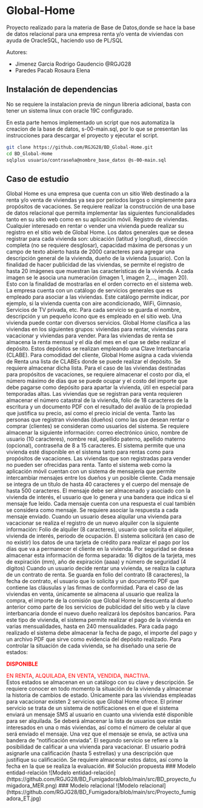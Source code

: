 # Global-Home
Proyecto realizado para la materia de Base de Datos,donde se hace la base de datos relacional para una empresa renta y/o venta de viviendas con ayuda de OracleSQL, haciendo uso de PL/SQL

Autores: 
- Jimenez Garcia Rodrigo Gaudencio @RGJG28
- Paredes Pacab Rosaura Elena 

## Instalación de dependencias
No se requiere la instalacion previa de ningun libreria adicional, basta con tener un sistema linux con oracle 19C configurado.

En esta parte hemos implementado un script que nos automatiza la creacion de la base de datos, s-00-main.sql, por lo que se presentan las instrucciones para descargar el proyecto y ejecutar el script.

```bash
git clone https://github.com/RGJG28/BD_Global-Home.git 
cd BD_Global-Home
sqlplus usuario/contraseña@nombre_base_datos @s-00-main.sql
```
## Caso de estudio
Global Home es una empresa que cuenta con un sitio Web destinado a la renta y/o venta
de viviendas ya sea por periodos largos o simplemente para propósitos de vacaciones. Se
requiere realizar la construcción de una base de datos relacional que permita
implementar las siguientes funcionalidades tanto en su sitio web como en su aplicación
móvil.
Registro de viviendas. Cualquier interesado en rentar o vender una vivienda puede realizar
su registro en el sitio web de Global Home. Los datos generales que se desea registrar para
cada vivienda son: ubicación (latitud y longitud), dirección completa (no se requiere
desglosar), capacidad máxima de personas y un campo de texto abierto hasta de 2000
caracteres para agregar una descripción general de la vivienda, dueño de la vivienda
(usuario).
Con la finalidad de hacer publicidad de las viviendas, se permite el registro de hasta 20
imágenes que muestran las características de la vivienda. A cada imagen se le asocia una
numeración (imagen 1, imagen 2,…, imagen 20). Esto con la finalidad de mostrarlas en el
orden correcto en el sistema web.
La empresa cuenta con un catálogo de servicios generales que es empleado para asociar a
las viviendas. Este catálogo permite indicar, por ejemplo, si la vivienda cuenta con aire
acondicionado, WiFi, Gimnasio, Servicios de TV privada, etc. Para cada servicio se guarda el
nombre, descripción y un pequeño ícono que es empleado en el sitio web. Una vivienda
puede contar con diversos servicios.
Global Home clasifica a las viviendas en los siguientes grupos: viviendas para rentar,
viviendas para vacacionar y viviendas para vender.
Para las viviendas de renta se almacena la renta mensual y el día del mes en el que se
debe realizar el depósito. Estos depósitos se realizan empleando una Clave Interbancaria
(CLABE). Para comodidad del cliente, Global Home asigna a cada vivienda de Renta una
lista de CLABEs donde se puede realizar el depósito. Se requiere almacenar dicha lista.
Para el caso de las viviendas destinadas para propósitos de vacaciones, se requiere
almacenar el costo por día, el número máximo de días que se puede ocupar y el costo del
importe que debe pagarse como depósito para apartar la vivienda, útil en especial para
temporadas altas.
Las viviendas que se registran para venta requieren almacenar el número catastral de la
vivienda, folio de 18 caracteres de la escritura y un documento PDF con el resultado del
avalúo de la propiedad que justifica su precio, así como el precio inicial de venta.
Tanto las personas que registran viviendas (dueños) como las que desean rentar o comprar
(clientes) se consideran como usuarios del sistema. Se requiere almacenar la siguiente
información: correo electrónico único, nombre de usuario (10 caracteres), nombre real,
apellido paterno, apellido materno (opcional), contraseña de 8 a 15 caracteres.
El sistema permite que una vivienda esté disponible en el sistema tanto para rentas como
para propósitos de vacaciones. Las viviendas que son registradas para vender no pueden
ser ofrecidas para renta.
Tanto el sistema web como la aplicación móvil cuentan con un sistema de mensajería que
permite intercambiar mensajes entre los dueños y un posible cliente. Cada mensaje se
integra de un título de hasta 40 caracteres y el cuerpo del mensaje de hasta 500
caracteres. El mensaje debe ser almacenado y asociado con la vivienda de interés, el
usuario que lo genera y una bandera que indica si el mensaje fue leído. Cada mensaje
cuenta con una respuesta el cual también se considera como mensaje. Se requiere asociar
la respuesta a cada mensaje enviado.
Cuando un usuario desea alquilar una vivienda para vacacionar se realiza el registro de un
nuevo alquiler con la siguiente información: Folio de alquiler (8 caracteres), usuario que
solicita el alquiler, vivienda de interés, periodo de ocupación. El sistema solicitará (en caso
de no existir) los datos de una tarjeta de crédito para realizar el pago por los días que va a
permanecer el cliente en la vivienda. Por seguridad se desea almacenar esta información
de forma separada: 16 dígitos de la tarjeta, mes de expiración (mm), año de expiración
(aaaa) y número de seguridad (4 dígitos)
Cuando un usuario decide rentar una vivienda, se realiza la captura de un contrato de
renta. Se guarda en folio del contrato (8 caracteres), la fecha de contrato, el usuario que lo
solicita y un documento PDF que contiene las cláusulas y las firmas de conformidad.
Para el caso de las viviendas en venta, únicamente se almacena al usuario que realiza la
compra, el importe de la comisión que Global Home le descuenta al dueño anterior como
parte de los servicios de publicidad del sitio web y la clave interbancaria donde el nuevo
dueño realizará los depósitos bancarios. Para este tipo de vivienda, el sistema permite
realizar el pago de la vivienda en varias mensualidades, hasta en 240 mensualidades. Para
cada pago realizado el sistema debe almacenar la fecha de pago, el importe del pago y un
archivo PDF que sirve como evidencia del depósito realizado.
Para controlar la situación de cada vivienda, se ha diseñado una serie de estados:
<br>
<p><strong><span style="color:red">DISPONIBLE</span></strong></p> 
<span style="color:red">EN RENTA</span>, <span style="color:red">ALQUILADA</span>, <span style="color:red">EN VENTA</span>, <span style="color:red">VENDIDA</span>, <span style="color:red">INACTIVA</span>. 
</br>
Estos estados se almacenan
en un catálogo con su clave y descripción. Se requiere conocer en todo momento la
situación de la vivienda y almacenar la historia de cambios de estado.
Únicamente para las viviendas empleadas para vacacionar existen 2 servicios que Global
Home ofrece. El primer servicio se trata de un sistema de notificaciones en el que el
sistema enviará un mensaje SMS al usuario en cuanto una vivienda esté disponible para
ser alquilada. Se deberá almacenar la lista de usuarios que están interesados en una o
más viviendas, así como el número de celular al que será enviado el mensaje. Una vez que
el mensaje se envía, se activa una bandera de “notificación enviada”. El segundo servicio
se refiere a la posibilidad de calificar a una vivienda para vacacionar. El usuario podrá
asignarle una calificación (hasta 5 estrellas) y una descripción que justifique su calificación.
Se requiere almacenar estos datos, así como la fecha en la que se realiza la evaluación.
## Solución propuesta
### Modelo entidad-relación
![Modelo entidad-relación](https://github.com/RGJG28/BD_Fumigadora/blob/main/src/BD_proyecto_fumigadora_MER.png)
### Modelo relacional
![Modelo relacional](https://github.com/RGJG28/BD_Fumigadora/blob/main/src/Proyecto_fumigadora_ET.jpg)

